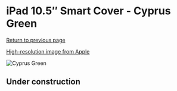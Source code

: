 # iPad 10.5″ Smart Cover - Cyprus Green

[Return to previous page](/ipad_pro105)

[High-resolution image from Apple](https://store.storeimages.cdn-apple.com/8756/as-images.apple.com/is/MGYR3?wid=4500&hei=4500&fmt=png)

<div style="width: 512px"><img src="/almost_uncompressed/MGYR3.webp" alt="Cyprus Green"></div>

## Under construction
